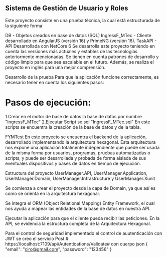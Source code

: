 ## Sistema de Gestión de Usuario y Roles

Este proyecto consiste en una prueba técnica, la cual está estructurada de la siguiente forma:

DB - Objetos creados en base de datos (SQL) IngressF_MTec - Cliente desarrollado en AngularJS (versión 16) y PrimeNG (versión 16). TaskAPI - API Desarrollada con NetCore 6 Se desarrolla este proyecto teniendo en cuenta las versiones más actuales y estables de las tecnologías anteriormente mencionadas. Se tienen en cuenta patrones de desarrollo y código limpio para que sea escalable en el futuro. Además, se realiza el proyecto en inglés para una mejor comprensión.

Desarrollo de la prueba Para que la aplicación funcione correctamente, es necesario tener en cuenta los siguientes pasos:

# Pasos de ejecución:

1.Crear en el motor de base de datos la base de datos por nombre "IngressF_MTec"
2.Ejecutar Script se sql "IngressF_MTec.sql" En este scripts se encuentra la creación de la base de datos y de la tabla.

FYMTest En este proyecto se encuentra el backend de la aplicación, desarrollado implementando la arquitectura hexagonal. Esta arquitectura nos expone una aplicación totalmente independiente que puede ser usada de la misma forma por usuarios, programas, pruebas automatizadas o scripts, y puede ser desarrollada y probada de forma aislada de sus eventuales dispositivos y bases de datos en tiempo de ejecución.

Estructura del proyecto UserManager.API, UserManager.Application, UserManager.Domain, UserManager.Infrastructure y UserManager.Xunit

Se comienza a crear el proyecto desde la capa de Domain, ya que así es como se orienta en la arquitectura hexagonal.

Se integra el ORM (Object Relational Mapping) Entity Framework, el cual nos ayuda a mapear las entidades de la base de datos en nuestra API.

Ejecutar la aplicación para que el cliente pueda recibir las peticiones. En la API, se evidencia la estructura completa de la Arquitectura Hexagonal.



Para el control de seguridad implementado el control de auutenticación con JWT se creo el servicio Post # https://localhost:7109/api/Autentications/Validate# con cuerpo 
json 
    {      
        "email": "ciro@gmail.com",
        "password": "123456"
    }
